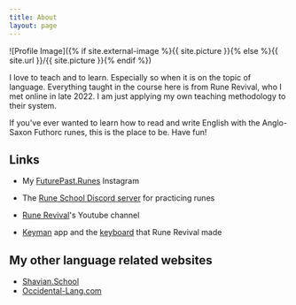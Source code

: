 ```yaml
---
title: About
layout: page
---
```

![Profile Image]({% if site.external-image %}{{ site.picture }}{% else %}{{ site.url }}/{{ site.picture }}{% endif %})



I love to teach and to learn. Especially so when it is on the topic of language. Everything taught in the course here is from Rune Revival, who I met online in late 2022. I am just applying my own teaching methodology to their system.

If you've ever wanted to learn how to read and write English with the Anglo-Saxon Futhorc runes, this is the place to be. Have fun!

<h2>Links</h2>

- My [FuturePast.Runes](https://www.instagram.com/futurepast.runes/) Instagram
- The [Rune School Discord server](https://discord.gg/BThW4fxAwN) for practicing runes

- [Rune Revival](https://www.youtube.com/@LearnRunes)'s Youtube channel
- [Keyman](https://keyman.com/) app and the [keyboard](https://keyman.com/keyboards/runeboard) that Rune Revival made

<h2>My other language related websites</h2>

- [Shavian.School](https://shavian.school)
- [Occidental-Lang.com](https://occidental-lang.com/)

